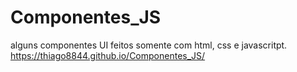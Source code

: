 # Componentes_JS
alguns componentes UI feitos somente com html, css e javascritpt. https://thiago8844.github.io/Componentes_JS/
